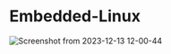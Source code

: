 # Embedded-Linux
![Screenshot from 2023-12-13 12-00-44](https://github.com/alaaelgammall/Embedded_Linux/assets/100001810/9b09cafc-3206-431d-9e06-9a33b7cc8e4e)
